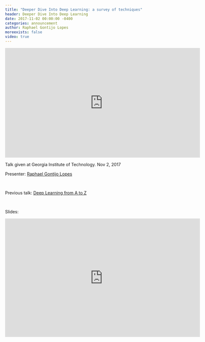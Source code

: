 ```yaml
---
title: "Deeper Dive Into Deep Learning: a survey of techniques"
header: Deeper Dive Into Deep Learning
date: 2017-11-02 00:00:00 -0400
categories: announcement
author: Raphael Gontijo Lopes
moreexists: false
video: true
---
```

<!-- embedded slides should have width="640" height="389" -->
<div class="has-text-centered" style="width:100%;"><iframe width="640" height="360" src="https://youtu.be/giv8ef_S7w4" frameborder="0" allowfullscreen></iframe></div>


Talk given at Georgia Institute of Technology. Nov 2, 2017

Presenter: [Raphael Gontijo Lopes](http://raphagl.com)

<br/>

Previous talk: [Deep Learning from A to Z](https://gtagency.github.io/2017/deep-learning-from-a-to-z)

<br/>

Slides:

<div class="has-text-centered" style="width:100%;"><iframe src="https://docs.google.com/presentation/d/1wTJM6dMlJUOd0XQXFMIPKbeIRr8CJOe2ZJLwUneCPt4/edit?usp=sharing" frameborder="0" width="640" height="389" allowfullscreen="true" mozallowfullscreen="true" webkitallowfullscreen="true"></iframe></div>

